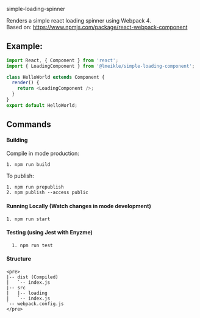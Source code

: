 simple-loading-spinner

Renders a simple react loading spinner using Webpack 4.<br/>
Based on: https://www.npmjs.com/package/react-webpack-component

## Example:

```javascript
import React, { Component } from 'react';
import { LoadingComponent } from '@lmeikle/simple-loading-component';

class HelloWorld extends Component {
  render() {
    return <LoadingComponent />;
  }
}
export default HelloWorld;
```

## Commands

#### Building

Compile in mode production:

    1. npm run build

To publish:

    1. npm run prepublish
    2. npm publish --access public

#### Running Locally (Watch changes in mode development)

    1. npm run start

#### Testing (using Jest with Enyzme)

      1. npm run test

#### Structure

    <pre>
    |-- dist (Compiled)
    |   `-- index.js
    |-- src
    |   |-- loading
    |   `-- index.js
    `-- webpack.config.js
    </pre>
